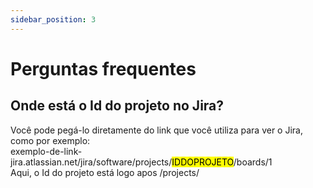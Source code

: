 ```yaml
---
sidebar_position: 3
---
```


# Perguntas frequentes

## Onde está o Id do projeto no Jira?
Você pode pegá-lo diretamente do link que você utiliza para ver o Jira, como por exemplo:  
exemplo-de-link-jira.atlassian.net/jira/software/projects/<mark>IDDOPROJETO</mark>/boards/1  
Aqui, o Id do projeto está logo apos /projects/

## 